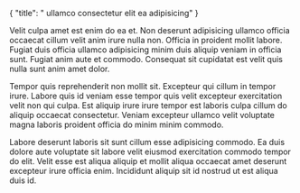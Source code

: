 {
  "title": " ullamco consectetur elit ea adipisicing"
}

Velit culpa amet est enim do ea et. Non deserunt adipisicing ullamco officia occaecat cillum velit anim irure nulla non. Officia in proident mollit labore. Fugiat duis officia ullamco adipisicing minim duis aliquip veniam in officia sunt. Fugiat anim aute et commodo. Consequat sit cupidatat est velit quis nulla sunt anim amet dolor.

Tempor quis reprehenderit non mollit sit. Excepteur qui cillum in tempor irure. Labore quis id veniam esse tempor quis velit excepteur exercitation velit non qui culpa. Est aliquip irure irure tempor est laboris culpa cillum do aliquip occaecat consectetur. Veniam excepteur ullamco velit voluptate magna laboris proident officia do minim minim commodo.

Labore deserunt laboris sit sunt cillum esse adipisicing commodo. Ea duis dolore aute voluptate sit labore velit eiusmod exercitation commodo tempor do elit. Velit esse est aliqua aliquip et mollit aliqua occaecat amet deserunt excepteur irure officia enim. Incididunt aliquip sit id nostrud ut est aliqua duis id.